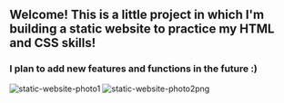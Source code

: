 ## Welcome! This is a little project in which I'm building a static website to practice my HTML and CSS skills!

### I plan to add new features and functions in the future :)

![static-website-photo1](https://user-images.githubusercontent.com/109086907/225051538-d7ed798f-2d75-4d70-9e71-72fbeb95fe3a.png)
![static-website-photo2png](https://user-images.githubusercontent.com/109086907/225051574-d706225a-b19b-4f54-bf98-65614fda5fa6.png)
